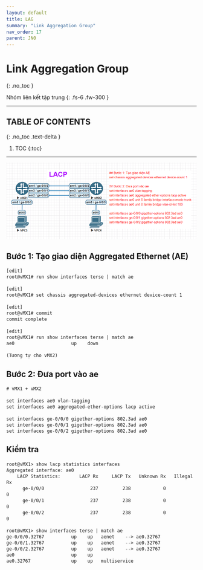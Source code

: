 ```yaml
---
layout: default
title: LAG
summary: "Link Aggregation Group"
nav_order: 17
parent: JN0
---
```


# Link Aggregation Group
{: .no_toc }

Nhóm liên kết tập trung
{: .fs-6 .fw-300 }

---

## TABLE OF CONTENTS
{: .no_toc .text-delta }

1. TOC
{:toc}

---

![](/docs/JN0/img/17.png)

## Bước 1: Tạo giao diện Aggregated Ethernet (AE)

```
[edit]
root@vMX1# run show interfaces terse | match ae

[edit]
root@vMX1# set chassis aggregated-devices ethernet device-count 1

[edit]
root@vMX1# commit
commit complete

[edit]
root@vMX1# run show interfaces terse | match ae
ae0                     up    down

(Tương tự cho vMX2)
```

## Bước 2: Đưa port vào ae

```
# vMX1 + vMX2

set interfaces ae0 vlan-tagging
set interfaces ae0 aggregated-ether-options lacp active

set interfaces ge-0/0/0 gigether-options 802.3ad ae0
set interfaces ge-0/0/1 gigether-options 802.3ad ae0
set interfaces ge-0/0/2 gigether-options 802.3ad ae0
```

## Kiểm tra

```
root@vMX1> show lacp statistics interfaces
Aggregated interface: ae0
    LACP Statistics:       LACP Rx     LACP Tx   Unknown Rx   Illegal Rx
      ge-0/0/0                 237         238            0            0
      ge-0/0/1                 237         238            0            0
      ge-0/0/2                 237         238            0            0

root@vMX1> show interfaces terse | match ae
ge-0/0/0.32767          up    up   aenet    --> ae0.32767
ge-0/0/1.32767          up    up   aenet    --> ae0.32767
ge-0/0/2.32767          up    up   aenet    --> ae0.32767
ae0                     up    up
ae0.32767               up    up   multiservice
```